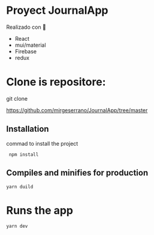 # Proyect JournalApp 
Realizado con 🔧
- React 
- mui/material
- Firebase
- redux

# Clone is repositore:
   git clone

https://github.com/mirgeserrano/JournalApp/tree/master

## Installation
commad to install the project
```
 npm install 
```

## Compiles and minifies for production
```
yarn duild
```

# Runs the app
```
yarn dev
```
